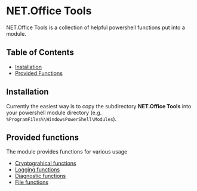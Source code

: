 # NET.Office Tools

NET.Office Tools is a collection of helpful powershell functions put into a module.

## Table of Contents

- [Installation](#installation)
- [Provided Functions](#provided-functions)

## Installation

Currently the easiest way is to copy the subdirectory **NET.Office Tools** into your powershell module directory (e.g. `%ProgramFiles%\WindowsPowerShell\Modules`).

## Provided functions
The module provides functions for various usage
- [Cryptograhical functions](crypto.md)
- [Logging functions](diagnostic.md) 
- [Diagnostic functions](diagnostic.md)
- [File functions](file.md)



